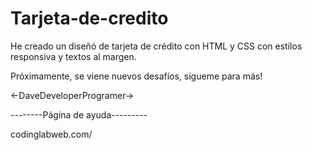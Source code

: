 # Tarjeta-de-credito
He creado un diseñó de tarjeta de crédito con HTML y CSS con estilos responsiva y textos al margen.


Próximamente, se viene nuevos desafíos, sígueme para más!




<-DaveDeveloperProgramer->

--------Página de ayuda---------

codinglabweb.com/
